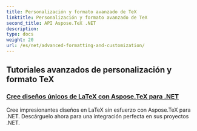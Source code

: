 ```yaml
---
title: Personalización y formato avanzado de TeX
linktitle: Personalización y formato avanzado de TeX
second_title: API Aspose.TeX .NET
description: 
type: docs
weight: 20
url: /es/net/advanced-formatting-and-customization/
---
```


## Tutoriales avanzados de personalización y formato TeX
### [Cree diseños únicos de LaTeX con Aspose.TeX para .NET](./create-custom-tex-formats/)
Cree impresionantes diseños en LaTeX sin esfuerzo con Aspose.TeX para .NET. Descárguelo ahora para una integración perfecta en sus proyectos .NET.